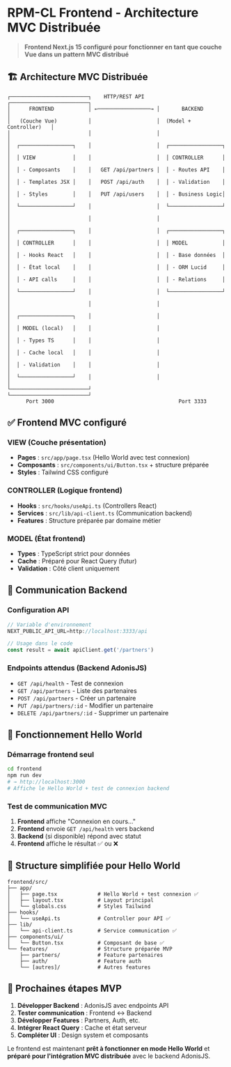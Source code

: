 # RPM-CL Frontend - Architecture MVC Distribuée

> **Frontend Next.js 15 configuré pour fonctionner en tant que couche Vue dans un pattern MVC distribué**

## 🏗️ Architecture MVC Distribuée

```
┌─────────────────────────┐    HTTP/REST API    ┌─────────────────────────┐
│      FRONTEND           │ ←─────────────────→ │       BACKEND           │
│   (Couche Vue)          │                     │  (Model + Controller)   │
│                         │                     │                         │
│  ┌─────────────────┐    │                     │  ┌─────────────────┐    │
│  │ VIEW            │    │                     │  │ CONTROLLER      │    │
│  │ - Composants    │    │   GET /api/partners │  │ - Routes API    │    │
│  │ - Templates JSX │    │   POST /api/auth    │  │ - Validation    │    │
│  │ - Styles        │    │   PUT /api/users    │  │ - Business Logic│    │
│  └─────────────────┘    │                     │  └─────────────────┘    │
│                         │                     │                         │
│  ┌─────────────────┐    │                     │  ┌─────────────────┐    │
│  │ CONTROLLER      │    │                     │  │ MODEL           │    │
│  │ - Hooks React   │    │                     │  │ - Base données  │    │
│  │ - État local    │    │                     │  │ - ORM Lucid     │    │
│  │ - API calls     │    │                     │  │ - Relations     │    │
│  └─────────────────┘    │                     │  └─────────────────┘    │
│                         │                     │                         │
│  ┌─────────────────┐    │                     │                         │
│  │ MODEL (local)   │    │                     │                         │
│  │ - Types TS      │    │                     │                         │
│  │ - Cache local   │    │                     │                         │
│  │ - Validation    │    │                     │                         │
│  └─────────────────┘    │                     │                         │
└─────────────────────────┘                     └─────────────────────────┘
      Port 3000                                        Port 3333
```

## ✅ Frontend MVC configuré

### **VIEW (Couche présentation)**

- **Pages** : `src/app/page.tsx` (Hello World avec test connexion)
- **Composants** : `src/components/ui/Button.tsx` + structure préparée
- **Styles** : Tailwind CSS configuré

### **CONTROLLER (Logique frontend)**

- **Hooks** : `src/hooks/useApi.ts` (Controllers React)
- **Services** : `src/lib/api-client.ts` (Communication backend)
- **Features** : Structure préparée par domaine métier

### **MODEL (État frontend)**

- **Types** : TypeScript strict pour données
- **Cache** : Préparé pour React Query (futur)
- **Validation** : Côté client uniquement

## 🔌 Communication Backend

### Configuration API

```typescript
// Variable d'environnement
NEXT_PUBLIC_API_URL=http://localhost:3333/api

// Usage dans le code
const result = await apiClient.get('/partners')
```

### Endpoints attendus (Backend AdonisJS)

- `GET /api/health` - Test de connexion
- `GET /api/partners` - Liste des partenaires
- `POST /api/partners` - Créer un partenaire
- `PUT /api/partners/:id` - Modifier un partenaire
- `DELETE /api/partners/:id` - Supprimer un partenaire

## 🚀 Fonctionnement Hello World

### Démarrage frontend seul

```bash
cd frontend
npm run dev
# → http://localhost:3000
# Affiche le Hello World + test de connexion backend
```

### Test de communication MVC

1. **Frontend** affiche "Connexion en cours..."
2. **Frontend** envoie `GET /api/health` vers backend
3. **Backend** (si disponible) répond avec statut
4. **Frontend** affiche le résultat ✅ ou ❌

## 📁 Structure simplifiée pour Hello World

```
frontend/src/
├── app/
│   ├── page.tsx             # Hello World + test connexion ✅
│   ├── layout.tsx           # Layout principal
│   └── globals.css          # Styles Tailwind
├── hooks/
│   └── useApi.ts            # Controller pour API ✅
├── lib/
│   └── api-client.ts        # Service communication ✅
├── components/ui/
│   └── Button.tsx           # Composant de base ✅
└── features/                # Structure préparée MVP
    ├── partners/            # Feature partenaires
    ├── auth/                # Feature auth
    └── [autres]/            # Autres features
```

## 🎯 Prochaines étapes MVP

1. **Développer Backend** : AdonisJS avec endpoints API
2. **Tester communication** : Frontend ↔ Backend
3. **Développer Features** : Partners, Auth, etc.
4. **Intégrer React Query** : Cache et état serveur
5. **Compléter UI** : Design system et composants

Le frontend est maintenant **prêt à fonctionner en mode Hello World** et **préparé pour l'intégration MVC distribuée** avec le backend AdonisJS.
